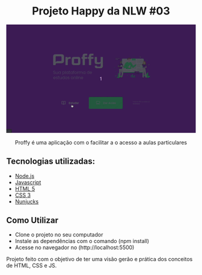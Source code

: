 <h1 align="center">Projeto Happy da NLW #03</h1>

<img src="./github-img/proffy.gif">
<p align="center">Proffy é uma aplicação com o facilitar a o acesso a aulas particulares</p>

## Tecnologias utilizadas:

- [Node.js](https://nodejs.org/en/)
- [Javascript](https://developer.mozilla.org/)
- [HTML 5](https://developer.mozilla.org/pt-BR/docs/Web/HTML)
- [CSS 3](https://developer.mozilla.org/pt-BR/docs/Web/CSS)
- [Nunjucks](https://mozilla.github.io/nunjucks/)

## Como Utilizar

- Clone o projeto no seu computador
- Instale as dependências com o comando (npm install)
- Acesse no navegador no (http://localhost:5500)

<p align="start">Projeto feito com o objetivo de ter uma visão gerão e prática dos conceitos de HTML, CSS e JS.</p>